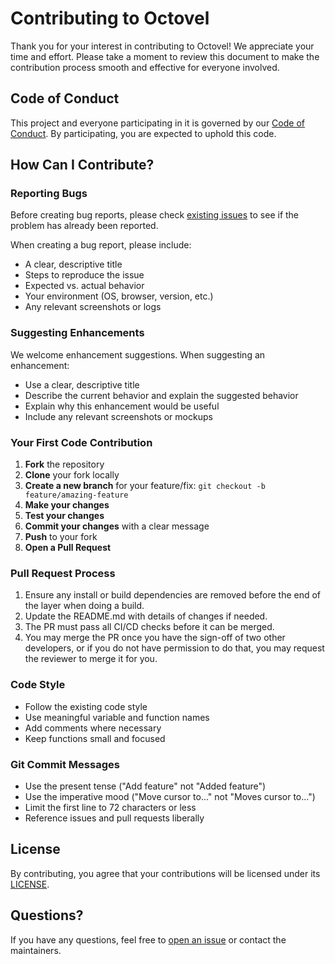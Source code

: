# Contributing to Octovel

Thank you for your interest in contributing to Octovel! We appreciate your time and effort. Please take a moment to review this document to make the contribution process smooth and effective for everyone involved.

## Code of Conduct

This project and everyone participating in it is governed by our [Code of Conduct](CODE_OF_CONDUCT.md). By participating, you are expected to uphold this code.

## How Can I Contribute?

### Reporting Bugs

Before creating bug reports, please check [existing issues](https://github.com/octovel/.github/issues) to see if the problem has already been reported.

When creating a bug report, please include:

- A clear, descriptive title
- Steps to reproduce the issue
- Expected vs. actual behavior
- Your environment (OS, browser, version, etc.)
- Any relevant screenshots or logs

### Suggesting Enhancements

We welcome enhancement suggestions. When suggesting an enhancement:

- Use a clear, descriptive title
- Describe the current behavior and explain the suggested behavior
- Explain why this enhancement would be useful
- Include any relevant screenshots or mockups

### Your First Code Contribution

1. **Fork** the repository
2. **Clone** your fork locally
3. **Create a new branch** for your feature/fix: `git checkout -b feature/amazing-feature`
4. **Make your changes**
5. **Test your changes**
6. **Commit your changes** with a clear message
7. **Push** to your fork
8. **Open a Pull Request**

### Pull Request Process

1. Ensure any install or build dependencies are removed before the end of the layer when doing a build.
2. Update the README.md with details of changes if needed.
3. The PR must pass all CI/CD checks before it can be merged.
4. You may merge the PR once you have the sign-off of two other developers, or if you do not have permission to do that, you may request the reviewer to merge it for you.

### Code Style

- Follow the existing code style
- Use meaningful variable and function names
- Add comments where necessary
- Keep functions small and focused

### Git Commit Messages

- Use the present tense ("Add feature" not "Added feature")
- Use the imperative mood ("Move cursor to..." not "Moves cursor to...")
- Limit the first line to 72 characters or less
- Reference issues and pull requests liberally

## License

By contributing, you agree that your contributions will be licensed under its [LICENSE](LICENSE).

## Questions?

If you have any questions, feel free to [open an issue](https://github.com/octovel/.github/issues/new) or contact the maintainers.
